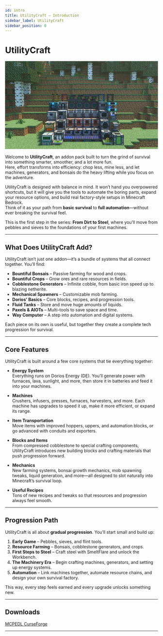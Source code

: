 ```yaml
---
id: intro
title: UtilityCraft – Introduction
sidebar_label: UtilityCraft
sidebar_position: 0
---
```


# UtilityCraft

![UtilityCraft Banner](/img/addons/utilitycraft/bg.jpg)

Welcome to **UtilityCraft**, an addon pack built to turn the grind of survival into something smarter, smoother, and a lot more fun.  
Here, effort transforms into efficiency: chop less, mine less, and let machines, generators, and bonsais do the heavy lifting while you focus on the adventure.

UtilityCraft is designed with balance in mind. It won’t hand you overpowered shortcuts, but it will give you the tools to automate the boring parts, expand your resource options, and build real factory-style setups in Minecraft Bedrock.  
Think of it as your path from **basic survival** to **full automation**—without ever breaking the survival feel.

This is the first step in the series: **From Dirt to Steel**, where you’ll move from pebbles and sieves to the foundations of your first machines.

---

## What Does UtilityCraft Add?

UtilityCraft isn’t just one addon—it’s a bundle of systems that all connect together. You’ll find:

- **Bountiful Bonsais** – Passive farming for wood and crops.  
- **Bountiful Crops** – Grow ores and rare resources in fields.  
- **Cobblestone Generators** – Infinite cobble, from basic iron speed up to blazing netherite.  
- **Mechanical Spawners** – Customizable mob farming.  
- **Dorios' Basics** – Core blocks, recipes, and progression tools.  
- **Fluid Tanks** – Store and move huge amounts of liquids.  
- **Paxels & AIOTs** – Multi-tools to save space and time.  
- **Way Computer** – A step into automation and digital systems.  

Each piece on its own is useful, but together they create a complete tech progression for survival.

---

## Core Features

UtilityCraft is built around a few core systems that tie everything together:

- **Energy System**  
  Everything runs on Dorios Energy (DE). You’ll generate power with furnaces, lava, sunlight, and more, then store it in batteries and feed it into your machines.  

- **Machines**  
  Crushers, infusers, presses, furnaces, harvesters, and more. Each machine has upgrades to speed it up, make it more efficient, or expand its range.  

- **Item Transportation**  
  Move items with improved hoppers, uppers, and automation blocks, or go advanced with conduits and exporters.  

- **Blocks and Items**  
  From compressed cobblestone to special crafting components, UtilityCraft introduces new building blocks and crafting materials that push progression forward.  

- **Mechanics**  
  New farming systems, bonsai growth mechanics, mob spawning tweaks, liquid generation, and more—all designed to slot naturally into Minecraft’s survival loop.  

- **Useful Recipes**  
  Tons of new recipes and tweaks so that resources and progression always feel smooth.  

---

## Progression Path

UtilityCraft is all about **gradual progression**. You’ll start small and build up:

1. **Early Game** – Pebbles, sieves, and flint tools.  
2. **Resource Farming** – Bonsais, cobblestone generators, and crops.  
3. **First Steps to Steel** – Craft steel with SmeltFlare and unlock the Workbench.  
4. **The Machinery Era** – Begin crafting machines, generators, and setting up energy systems.  
5. **Automation** – Link machines together, automate resource chains, and design your own survival factory.  

This way, every step feels earned and every upgrade unlocks something new.

---

## Downloads

<div style={{ display: "flex", justifyContent: "center", gap: "1rem", marginTop: "1rem" }}>
  <a 
    href="https://mcpedl.com/utilitycraft/#downloads" 
    target="_blank"
    style={{ 
      backgroundColor: "#ff7f27",
      color: "black",
      fontSize: "1.2rem",
      fontWeight: "bold",
      padding: "0.5rem 1.5rem",
      borderRadius: "6px",
      display: "flex",
      alignItems: "center",
      justifyContent: "center",
      textDecoration: "none",
      margin: 0,
      minHeight: "48px"
    }}
  >
    MCPEDL
  </a>
  <a 
    href="https://www.curseforge.com/minecraft-bedrock/addons/utilitycraft/files/all?page=1&pageSize=20&showAlphaFiles=hide&sortBy=dateCreated&sortOrder=desct" 
    target="_blank"
    style={{ 
      backgroundColor: "#ff7f27",
      color: "black",
      fontSize: "1.2rem",
      fontWeight: "bold",
      padding: "0.5rem 1.5rem",
      borderRadius: "6px",
      display: "flex",
      alignItems: "center",
      justifyContent: "center",
      textDecoration: "none",
      margin: 0,
      minHeight: "48px"
    }}
  >
    CurseForge
  </a>
</div>

---